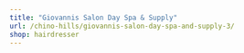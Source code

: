 ```yaml
---
title: "Giovannis Salon Day Spa & Supply"
url: /chino-hills/giovannis-salon-day-spa-and-supply-3/
shop: hairdresser
---
```

